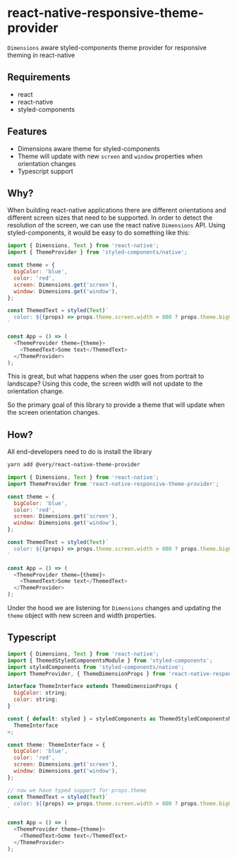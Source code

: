 # react-native-responsive-theme-provider

`Dimensions` aware styled-components theme provider for responsive theming in react-native

## Requirements

* react
* react-native
* styled-components

## Features

* Dimensions aware theme for styled-components
* Theme will update with new `screen` and `window` properties when orientation changes
* Typescript support

## Why?

When building react-native applications there are different orientations
and different screen sizes that need to be supported.  In order to detect
the resolution of the screen, we can use the react native `Dimensions` API.
Using styled-components, it would be easy to do something like this:

```js
import { Dimensions, Text } from 'react-native';
import { ThemeProvider } from 'styled-components/native';

const theme = {
  bigColor: 'blue',
  color: 'red',
  screen: Dimensions.get('screen'),
  window: Dimensions.get('window'),
};

const ThemedText = styled(Text)`
  color: ${(props) => props.theme.screen.width > 800 ? props.theme.bigColor : props.theme.color}
`

const App = () => (
  <ThemeProvider theme={theme}>
    <ThemedText>Some text</ThemedText>
  </ThemeProvider>
);
```

This is great, but what happens when the user goes from portrait to landscape?
Using this code, the screen width will not update to the orientation change.

So the primary goal of this library to provide a theme that will update when
the screen orientation changes.

## How?

All end-developers need to do is install the library

```bash
yarn add @very/react-native-theme-provider
```

```js
import { Dimensions, Text } from 'react-native';
import ThemeProvider from 'react-native-responsive-theme-provider';

const theme = {
  bigColor: 'blue',
  color: 'red',
  screen: Dimensions.get('screen'),
  window: Dimensions.get('window'),
};

const ThemedText = styled(Text)`
  color: ${(props) => props.theme.screen.width > 800 ? props.theme.bigColor : props.theme.color}
`

const App = () => (
  <ThemeProvider theme={theme}>
    <ThemedText>Some text</ThemedText>
  </ThemeProvider>
);
```

Under the hood we are listening for `Dimensions` changes and updating the `theme` object
with new screen and width properties.

## Typescript

```js
import { Dimensions, Text } from 'react-native';
import { ThemedStyledComponentsModule } from 'styled-components';
import styledComponents from 'styled-components/native';
import ThemeProvider, { ThemeDimensionProps } from 'react-native-responsive-theme-provider';

interface ThemeInterface extends ThemeDimensionProps {
  bigColor: string;
  color: string;
}

const { default: styled } = styledComponents as ThemedStyledComponentsModule<
  ThemeInterface
>;

const theme: ThemeInterface = {
  bigColor: 'blue',
  color: 'red',
  screen: Dimensions.get('screen'),
  window: Dimensions.get('window'),
};

// now we have typed support for props.theme
const ThemedText = styled(Text)`
  color: ${(props) => props.theme.screen.width > 800 ? props.theme.bigColor : props.theme.color}
`

const App = () => (
  <ThemeProvider theme={theme}>
    <ThemedText>Some text</ThemedText>
  </ThemeProvider>
);
```
